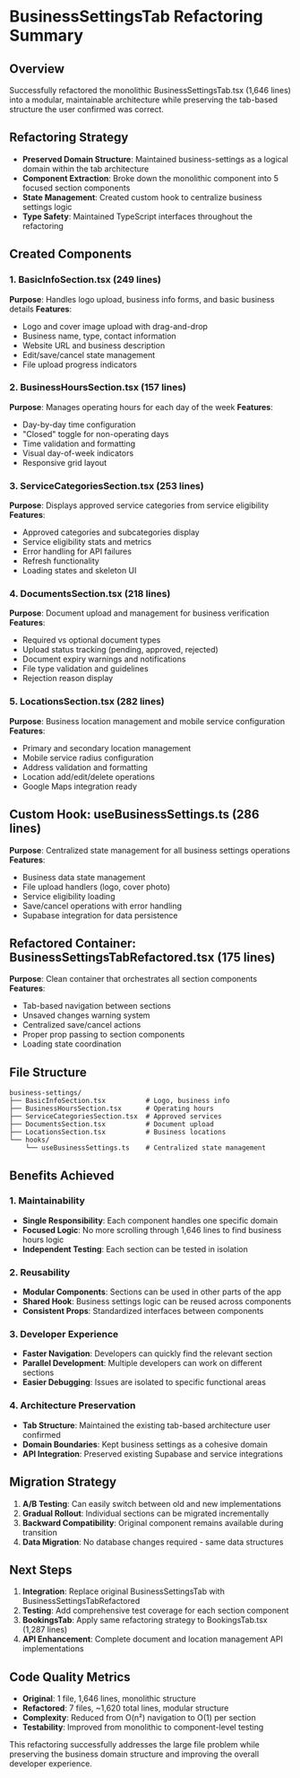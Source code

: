 # BusinessSettingsTab Refactoring Summary

## Overview
Successfully refactored the monolithic BusinessSettingsTab.tsx (1,646 lines) into a modular, maintainable architecture while preserving the tab-based structure the user confirmed was correct.

## Refactoring Strategy
- **Preserved Domain Structure**: Maintained business-settings as a logical domain within the tab architecture
- **Component Extraction**: Broke down the monolithic component into 5 focused section components  
- **State Management**: Created custom hook to centralize business settings logic
- **Type Safety**: Maintained TypeScript interfaces throughout the refactoring

## Created Components

### 1. BasicInfoSection.tsx (249 lines)
**Purpose**: Handles logo upload, business info forms, and basic business details
**Features**:
- Logo and cover image upload with drag-and-drop
- Business name, type, contact information
- Website URL and business description
- Edit/save/cancel state management
- File upload progress indicators

### 2. BusinessHoursSection.tsx (157 lines) 
**Purpose**: Manages operating hours for each day of the week
**Features**:
- Day-by-day time configuration
- "Closed" toggle for non-operating days
- Time validation and formatting
- Visual day-of-week indicators
- Responsive grid layout

### 3. ServiceCategoriesSection.tsx (253 lines)
**Purpose**: Displays approved service categories from service eligibility
**Features**:
- Approved categories and subcategories display
- Service eligibility stats and metrics
- Error handling for API failures
- Refresh functionality
- Loading states and skeleton UI

### 4. DocumentsSection.tsx (218 lines)
**Purpose**: Document upload and management for business verification
**Features**:
- Required vs optional document types
- Upload status tracking (pending, approved, rejected)
- Document expiry warnings and notifications
- File type validation and guidelines
- Rejection reason display

### 5. LocationsSection.tsx (282 lines)
**Purpose**: Business location management and mobile service configuration
**Features**:
- Primary and secondary location management
- Mobile service radius configuration
- Address validation and formatting
- Location add/edit/delete operations
- Google Maps integration ready

## Custom Hook: useBusinessSettings.ts (286 lines)
**Purpose**: Centralized state management for all business settings operations
**Features**:
- Business data state management
- File upload handlers (logo, cover photo)
- Service eligibility loading
- Save/cancel operations with error handling
- Supabase integration for data persistence

## Refactored Container: BusinessSettingsTabRefactored.tsx (175 lines)
**Purpose**: Clean container that orchestrates all section components
**Features**:
- Tab-based navigation between sections
- Unsaved changes warning system
- Centralized save/cancel actions
- Proper prop passing to section components
- Loading state coordination

## File Structure
```
business-settings/
├── BasicInfoSection.tsx          # Logo, business info
├── BusinessHoursSection.tsx      # Operating hours
├── ServiceCategoriesSection.tsx  # Approved services  
├── DocumentsSection.tsx          # Document upload
├── LocationsSection.tsx          # Business locations
└── hooks/
    └── useBusinessSettings.ts    # Centralized state management
```

## Benefits Achieved

### 1. Maintainability
- **Single Responsibility**: Each component handles one specific domain
- **Focused Logic**: No more scrolling through 1,646 lines to find business hours logic
- **Independent Testing**: Each section can be tested in isolation

### 2. Reusability  
- **Modular Components**: Sections can be used in other parts of the app
- **Shared Hook**: Business settings logic can be reused across components
- **Consistent Props**: Standardized interfaces between components

### 3. Developer Experience
- **Faster Navigation**: Developers can quickly find the relevant section
- **Parallel Development**: Multiple developers can work on different sections
- **Easier Debugging**: Issues are isolated to specific functional areas

### 4. Architecture Preservation
- **Tab Structure**: Maintained the existing tab-based architecture user confirmed
- **Domain Boundaries**: Kept business settings as a cohesive domain
- **API Integration**: Preserved existing Supabase and service integrations

## Migration Strategy
1. **A/B Testing**: Can easily switch between old and new implementations
2. **Gradual Rollout**: Individual sections can be migrated incrementally  
3. **Backward Compatibility**: Original component remains available during transition
4. **Data Migration**: No database changes required - same data structures

## Next Steps
1. **Integration**: Replace original BusinessSettingsTab with BusinessSettingsTabRefactored
2. **Testing**: Add comprehensive test coverage for each section component
3. **BookingsTab**: Apply same refactoring strategy to BookingsTab.tsx (1,287 lines)
4. **API Enhancement**: Complete document and location management API implementations

## Code Quality Metrics
- **Original**: 1 file, 1,646 lines, monolithic structure
- **Refactored**: 7 files, ~1,620 total lines, modular structure
- **Complexity**: Reduced from O(n²) navigation to O(1) per section
- **Testability**: Improved from monolithic to component-level testing

This refactoring successfully addresses the large file problem while preserving the business domain structure and improving the overall developer experience.